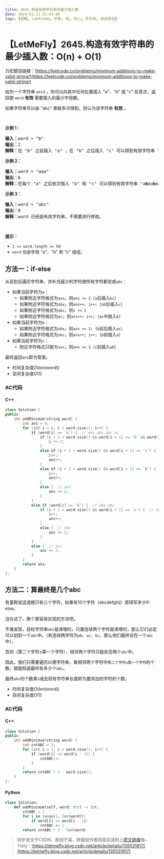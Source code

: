 ```yaml
---
title: 2645.构造有效字符串的最少插入数
date: 2024-01-11 15:43:48
tags: [题解, LeetCode, 中等, 栈, 贪心, 字符串, 动态规划]
---
```


# 【LetMeFly】2645.构造有效字符串的最少插入数：O(n) + O(1)

力扣题目链接：[https://leetcode.cn/problems/minimum-additions-to-make-valid-string/](https://leetcode.cn/problems/minimum-additions-to-make-valid-string/)

<p>给你一个字符串 <code>word</code> ，你可以向其中任何位置插入 "a"、"b" 或 "c" 任意次，返回使 <code>word</code> <strong>有效</strong> 需要插入的最少字母数。</p>

<p>如果字符串可以由 "abc" 串联多次得到，则认为该字符串 <strong>有效</strong> 。</p>

<p>&nbsp;</p>

<p><strong>示例 1：</strong></p>

<pre><strong>输入：</strong>word = "b"
<strong>输出：</strong>2
<strong>解释：</strong>在 "b" 之前插入 "a" ，在 "b" 之后插入 "c" 可以得到有效字符串 "<strong>a</strong>b<strong>c</strong>" 。
</pre>

<p><strong>示例 2：</strong></p>

<pre><strong>输入：</strong>word = "aaa"
<strong>输出：</strong>6
<strong>解释：</strong>在每个 "a" 之后依次插入 "b" 和 "c" 可以得到有效字符串 "a<strong>bc</strong>a<strong>bc</strong>a<strong>bc</strong>" 。
</pre>

<p><strong>示例 3：</strong></p>

<pre><strong>输入：</strong>word = "abc"
<strong>输出：</strong>0
<strong>解释：</strong>word 已经是有效字符串，不需要进行修改。 
</pre>

<p>&nbsp;</p>

<p><strong>提示：</strong></p>

<ul>
	<li><code>1 &lt;= word.length &lt;= 50</code></li>
	<li><code>word</code> 仅由字母 "a"、"b" 和 "c" 组成。</li>
</ul>


    
## 方法一：if-else

从前到后遍历字符串，并补充最少的字符使所有字符都变成```abc```：

+ 如果当前字符为```a```：
   + 如果附近字符格式为```axx```，则```ans += 2```（```a```后插入```bc```）
   + 如果附近字符格式为```abx```，则```ans++; i++;```（```ab```后插入```c```）
   + 如果附近字符格式为```abc```，则```i += 2```
   + 如果附近字符格式为```ac```，则```ans++; i++;```（```ac```中插入```b```）
+ 如果当前字符为```b```：
   + 如果附近字符格式为```xbx```，则```ans += 2;```（```b```前后插入```ac```）
   + 如果附近字符格式为```xbc```，则```ans++; i++;```（```b```前插入```a```）
+ 如果当前字符为```c```：
   + 附近字符格式只能为```xxc```，则```ans += 2```（```c```前插入```ab```）

最终返回```ans```即为答案。

+ 时间复杂度$O(len(word))$
+ 空间复杂度$O(1)$

### AC代码

#### C++

```cpp
class Solution {
public:
    int addMinimum(string word) {
        int ans = 0;
        for (int i = 0; i < word.size(); i++) {
            if (word[i] == 'a') {  // axx abx abc ac
                if (i + 2 < word.size() && word[i + 1] == 'b' && word[i + 2] == 'c') {  // abc
                    i += 2;
                }
                else if (i + 1 < word.size() && word[i + 1] == 'c') {  // ac
                    i++;
                    ans++;
                }
                else if (i + 1 < word.size() && word[i + 1] == 'b') {  // abx
                    i++;
                    ans++;
                }
                else {  // axx
                    ans += 2;
                }
            }
            else if (word[i] == 'b') {  // xbx xbc
                if (i + 1 < word.size() && word[i + 1] == 'c') {  // xbc
                    i++;
                    ans++;
                }
                else {  // xbx
                    ans += 2;
                }
            }
            else {  // xxc
                ans += 2;
            }
        }
        return ans;
    }
};
```

## 方法二：算最终是几个abc

有童鞋说这道题只有三个字符，如果有10个字符（abcdefghij）那得写多少if-else。

没办法了，换个更容易实现的方法吧。

不难发现，目标字符串```abc```是递增的，只要连续两个字符是递增的，那么它们必定可以划到一个```abc```中。（若连续两字符为```ab```、```ac```、```bc```，那么他们最终会在一个```abc```中）。

否则（第二个字符≤第一个字符），相邻两个字符只能处在两个```abc```中。

因此，我们只需要遍历以便字符串，看相邻两个字符中```第二个字符≤第一个字符```的个数，就能知道最终有多少个```abc```。

最终```abc```的个数乘```3```减去现有字符串长度即为要添加的字符的个数。

+ 时间复杂度$O(len(word))$
+ 空间复杂度$O(1)$

### AC代码

#### C++

```cpp
class Solution {
public:
    int addMinimum(string word) {
        int cntABC = 1;
        for (int i = 1; i < word.size(); i++) {
            if (word[i] <= word[i - 1]) {
                cntABC++;
            }
        }
        return cntABC * 3 - word.size();
    }
};
```

#### Python

```python
class Solution:
    def addMinimum(self, word: str) -> int:
        cntABC = 1
        for i in range(1, len(word)):
            if word[i] <= word[i - 1]:
                cntABC += 1
        return cntABC * 3 - len(word)
```

> 同步发文于CSDN，原创不易，转载经作者同意后请附上[原文链接](https://blog.tisfy.eu.org/2024/01/11/LeetCode%202645.%E6%9E%84%E9%80%A0%E6%9C%89%E6%95%88%E5%AD%97%E7%AC%A6%E4%B8%B2%E7%9A%84%E6%9C%80%E5%B0%91%E6%8F%92%E5%85%A5%E6%95%B0/)哦~
> Tisfy：[https://letmefly.blog.csdn.net/article/details/135531917](https://letmefly.blog.csdn.net/article/details/135531917)
